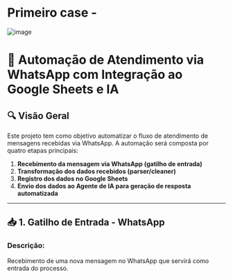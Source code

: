 # Primeiro case -
![image](https://github.com/user-attachments/assets/5055655d-1eee-451d-b7e6-ee28d76deca7)
# 📲 Automação de Atendimento via WhatsApp com Integração ao Google Sheets e IA

## 🔍 Visão Geral

Este projeto tem como objetivo automatizar o fluxo de atendimento de mensagens recebidas via WhatsApp. A automação será composta por quatro etapas principais:

1. **Recebimento da mensagem via WhatsApp (gatilho de entrada)**  
2. **Transformação dos dados recebidos (parser/cleaner)**  
3. **Registro dos dados no Google Sheets**  
4. **Envio dos dados ao Agente de IA para geração de resposta automatizada**

---

## 📥 1. Gatilho de Entrada - WhatsApp

### Descrição:
Recebimento de uma nova mensagem no WhatsApp que servirá como entrada do processo.

